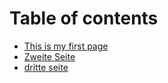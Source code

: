 # Table of contents

* [This is my first page](README.md)
* [Zweite Seite](zweite-seite.md)
* [dritte seite](dritte-seite.md)

